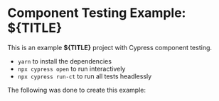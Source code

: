 # Component Testing Example: ${TITLE}

This is an example **${TITLE}** project with Cypress component testing.

- `yarn` to install the dependencies
- `npx cypress open` to run interactively
- `npx cypress run-ct` to run all tests headlessly

The following was done to create this example:
